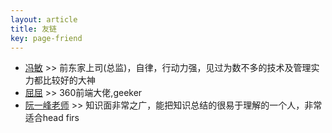 ```yaml
---
layout: article
title: 友链
key: page-friend
---
```


- [冯敏](https://www.felix021.com/blog/index.php) >> 前东家上司(总监)，自律，行动力强，见过为数不多的技术及管理实力都比较好的大神
- [屈屈](https://imququ.com/) >> 360前端大佬,geeker
- [阮一峰老师](http://www.ruanyifeng.com/home.html) >> 知识面非常之广，能把知识总结的很易于理解的一个人，非常适合head firs